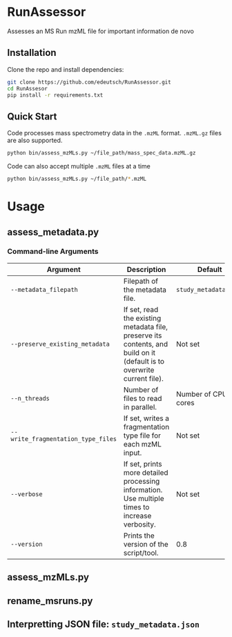 # RunAssessor
Assesses an MS Run mzML file for important information de novo


## Installation
Clone the repo and install dependencies:
```bash
git clone https://github.com/edeutsch/RunAssessor.git
cd RunAssesor
pip install -r requirements.txt
```

## Quick Start

Code processes mass spectrometry data in the `.mzML` format. `.mzML.gz` files are also supported.
```bash
python bin/assess_mzMLs.py ~/file_path/mass_spec_data.mzML.gz
```

Code can also accept multiple `.mzML` files at a time 
```bash
python bin/assess_mzMLs.py ~/file_path/*.mzML
```

# Usage

## assess_metadata.py

### Command-line Arguments

| Argument | Description | Default | Example |
|----------|-------------|---------|---------|
| `--metadata_filepath` | Filepath of the metadata file. | `study_metadata.json` | `--metadata_filepath ./data/my_metadata.json` |
| `--preserve_existing_metadata` | If set, read the existing metadata file, preserve its contents, and build on it (default is to overwrite current file). | Not set | `--preserve_existing_metadata` |
| `--n_threads` | Number of files to read in parallel. | Number of CPU cores | `--n_threads 4` |
| `--write_fragmentation_type_files` | If set, writes a fragmentation type file for each mzML input. | Not set | `--write_fragmentation_type_files` |
| `--verbose` | If set, prints more detailed processing information. Use multiple times to increase verbosity. | Not set | `--verbose` |
| `--version` | Prints the version of the script/tool. | 0.8 | `--version` |


## assess_mzMLs.py

## rename_msruns.py

## Interpretting JSON file: `study_metadata.json`
